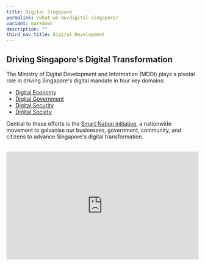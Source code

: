 ```yaml
---
title: Digital Singapore
permalink: /what-we-do/digital-singapore/
variant: markdown
description: ""
third_nav_title: Digital Development
---
```

## Driving Singapore's Digital Transformation

The Ministry of Digital Development and Information (MDDI) plays a pivotal role in driving Singapore's digital mandate in four key domains:

*  [Digital Economy](/what-we-do/digital-singapore/digital-economy)
*  [Digital Government](/what-we-do/digital-singapore/digital-government)
*  [Digital Security](/what-we-do/digital-singapore/digital-security)
*  [Digital Society](/what-we-do/digital-singapore/digital-society)

Central to these efforts is the [Smart Nation initiative](https://smartnation.gov.sg), a nationwide movement to galvanise our businesses, government, community, and citizens to advance Singapore's digital transformation.

<br>

<div style="max-width: 1280px">
    <div style="height: 0;
            overflow: hidden;
            position: relative;
            padding-bottom: 56.25%;">
        <iframe src="https://www.youtube.com/embed/ETAvW3hKtso?si=w_uUpb_vzv-8dHS8" height="720" width="1280" frameborder="0" title="YouTube video player" allow="accelerometer; autoplay; clipboard-write; encrypted-media; gyroscope; picture-in-picture" style="top: 0;
                left: 0;
                right: 0;
                bottom: 0;
                height: 100%;
                border: none;
                max-width: 100%;
                position: absolute;"></iframe>
    </div>
</div>